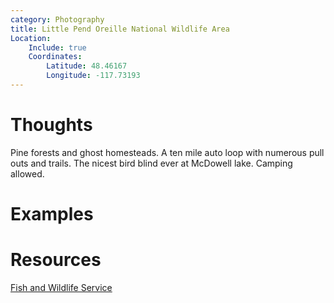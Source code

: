 ```yaml
---
category: Photography
title: Little Pend Oreille National Wildlife Area
Location:
    Include: true
    Coordinates:
        Latitude: 48.46167
        Longitude: -117.73193
---
```


# Thoughts
Pine forests and ghost homesteads. A ten mile auto loop with numerous pull outs and trails. The nicest bird blind ever at McDowell lake. Camping allowed.

# Examples

# Resources
[Fish and Wildlife Service](https://www.fws.gov/refuge/little-pend-oreille)